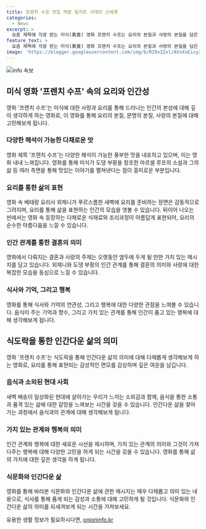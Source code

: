 ```yaml
---
title: 프렌치 수프 맛집 먹방 밀키트 시대의 신세계
categories:
  - News
excerpt: >
  요즘 제목에 각광 받는 미식(美食) 영화 프렌치 수프는 요리의 본질과 사랑의 본질을 담은 작품이다. 프랑스의 미식가를 모티프로 한 이야기는 요리의 본질을 통해 인간의 관계와 가치를 탐구한다. 영화는 요리의 기술과 역사를 느낄 수 있을 뿐만 아니라 공산품화된 음식과 소외감을 생각해보게 한다. 외식이 아닌 집밥의 소중함을 깨닫게 하는 영화로, 요리가 담은 감성과 추억을 되새길 수 있다. (150자)
feature_text: >
  요즘 제목에 각광 받는 미식(美食) 영화 프렌치 수프는 요리의 본질과 사랑의 본질을 담은 작품이다. 프랑스의 미식가를 모티프로 한 이야기는 요리의 본질을 통해 인간의 관계와 가치를 탐구한다. 영화는 요리의 기술과 역사를 느낄 수 있을 뿐만 아니라 공산품화된 음식과 소외감을 생각해보게 한다. 외식이 아닌 집밥의 소중함을 깨닫게 하는 영화로, 요리가 담은 감성과 추억을 되새길 수 있다. (150자)
image: 'https://blogger.googleusercontent.com/img/b/R29vZ2xl/AVvXsEixyZcFfHzMRdzZMjFBmAUKJYCLCGyLL1o632UiGVXcaFdKo_bkvkuCioo0uUKlGfBVcT3P84aROyZIXSBEx3Aw5nCQ3pTgDom1WDC4m8eifvWiAmWEEVb4x6G_l8C0QH225ldMjyaFvpxGEBGNO37VmDTDMHGhJPq73UglMfDca1-0aw/s1600/blogspot.png'
---
```


<p><img src="https://blogger.googleusercontent.com/img/b/R29vZ2xl/AVvXsEixyZcFfHzMRdzZMjFBmAUKJYCLCGyLL1o632UiGVXcaFdKo_bkvkuCioo0uUKlGfBVcT3P84aROyZIXSBEx3Aw5nCQ3pTgDom1WDC4m8eifvWiAmWEEVb4x6G_l8C0QH225ldMjyaFvpxGEBGNO37VmDTDMHGhJPq73UglMfDca1-0aw/s1600/blogspot.png" alt="info 속보" /></p>

<h2 data-ke-size="size26">미식 영화 '프렌치 수프' 속의 요리와 인간성</h2>

<p data-ke-size="size16">영화 '프렌치 수프'는 미식에 대한 사랑과 요리를 통해 드러나는 인간의 본성에 대해 깊이 생각하게 하는 영화로, 이 영화를 통해 요리의 본질, 문명의 본질, 사랑의 본질에 대해 고민해보게 됩니다.</p>

<h3><b>다양한 해석이 가능한 다채로운 맛</b></h3>

<p data-ke-size="size16">영화 제목 '프렌치 수프'는 다양한 해석이 가능한 풍부한 맛을 내포하고 있으며, 이는 영화 내내 느껴집니다. 영화를 통해 미식가 도댕 부팡을 창조한 마르셀 루프의 소설과 그의 삶 등 여러 측면을 통해 맛있는 이야기를 펼쳐낸다는 점이 흥미로운 부분입니다.</p>

<h3><b>요리를 통한 삶의 표현</b></h3>

<p data-ke-size="size16">영화 속 베테랑 요리사 외제니가 푸르스름한 새벽에 요리를 준비하는 장면은 감동적으로 그려지며, 요리를 통해 삶을 표현하는 인간의 모습을 엿볼 수 있습니다. 뒤이어 나오는 씬에서는 영화 속 등장하는 다채로운 식재료와 조리과정이 아름답게 표현되어, 요리의 순수한 아름다움을 느낄 수 있습니다.</p>

<h3><b>인간 관계를 통한 결혼의 의미</b></h3>

<p data-ke-size="size16">영화에서 다뤄지는 결혼과 사랑의 주제는 오랫동안 염두에 두게 될 만한 가치 있는 메시지를 담고 있습니다. 외제니와 도댕 부팡의 인간 관계를 통해 결혼의 의미와 사랑에 대한 복잡한 모습을 동심으로 느낄 수 있습니다.</p>

<h3><b>식사와 기억, 그리고 행복</b></h3>

<p data-ke-size="size16">영화를 통해 식사와 기억의 연관성, 그리고 행복에 대한 다양한 관점을 느껴볼 수 있습니다. 음식이 주는 기억과 향수, 그리고 가치 있는 관계를 통해 인간이 품고 있는 행복에 대해 생각해보게 됩니다.</p>

<h2 data-ke-size="size26">식도락을 통한 인간다운 삶의 의미</h2>

<p data-ke-size="size16">영화 '프렌치 수프'는 식도락을 통해 인간다운 삶의 의미에 대해 다채롭게 생각해보게 하는 영화로, 요리를 통해 표현되는 감성적인 면모를 감상하며 깊은 여운을 남깁니다.</p>

<h3><b>음식과 소외된 현대 사회</b></h3>

<p data-ke-size="size16">새벽 배송이 일상화된 현대에 살아가는 우리가 느끼는 소외감과 함께, 음식을 통한 소통과 품격 있는 삶에 대한 갈망을 느껴보는 시간을 갖을 수 있습니다. 인간다운 삶을 찾아가는 과정에서 음식과의 관계에 대해 생각해보게 됩니다.</p>

<h3><b>가치 있는 관계와 행복의 의미</b></h3>

<p data-ke-size="size16">인간 관계와 행복에 대한 새로운 시선을 제시하며, 가치 있는 관계의 의미와 그것이 가져다주는 행복에 대해 다양한 고민을 하게 되는 시간을 갖을 수 있습니다. 영화를 통해 삶의 가치에 대한 깊은 생각을 하게 됩니다.</p>

<h3><b>식문화와 인간다운 삶</b></h3>

<p data-ke-size="size16">영화를 통해 바라본 식문화와 인간다운 삶에 관한 메시지는 매우 다채롭고 의미 있는 내용으로, 식사를 통해 품게 되는 감성과 소통에 대해 고민하게 될 것입니다. 식문화와 인간다운 삶의 의미를 되새겨보게 되는 시간을 가져보세요.</p>
유용한 생활 정보가 필요하시다면, <a href="https://onioninfo.kr" rel="dofollow">onioninfo.kr</a>


